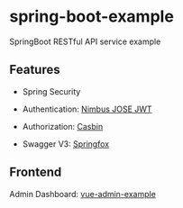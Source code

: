 # spring-boot-example

SpringBoot RESTful API service example

## Features

- Spring Security

- Authentication: [Nimbus JOSE JWT](https://connect2id.com/products/nimbus-jose-jwt)

- Authorization: [Casbin](https://casbin.org)

- Swagger V3: [Springfox](http://springfox.github.io/springfox/docs/current/)

## Frontend

Admin Dashboard: [vue-admin-example](https://github.com/dodowhat/vue-admin-example)